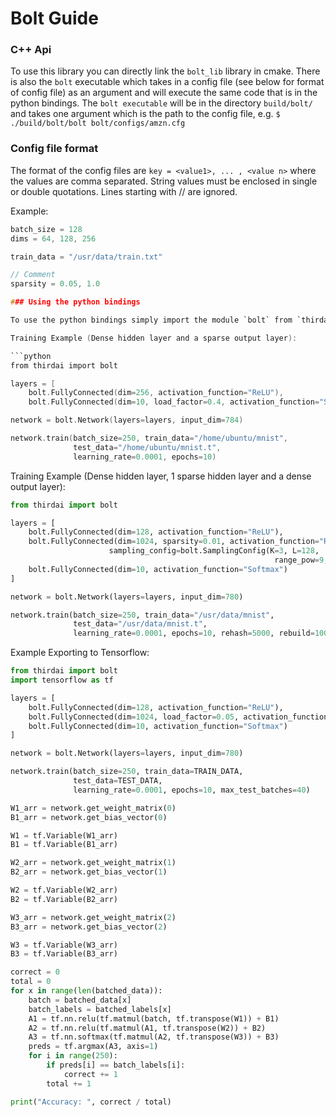 # Bolt Guide

### C++ Api
To use this library you can directly link the `bolt_lib` library in cmake. There is also the `bolt` executable which takes in a config file (see below for format of config file) as an argument and will execute the same code that is in the python bindings. The `bolt executable` will be in the directory `build/bolt/` and takes one argument which is the path to the config file, e.g. `$ ./build/bolt/bolt bolt/configs/amzn.cfg`

### Config file format 
The format of the config files are `key = <value1>, ... , <value n>` where the values are comma separated. String values must be enclosed in single or double quotations. Lines starting with // are ignored.

Example: 

```c
batch_size = 128
dims = 64, 128, 256

train_data = "/usr/data/train.txt"

// Comment 
sparsity = 0.05, 1.0

### Using the python bindings

To use the python bindings simply import the module `bolt` from `thirdai`. The interface that is exposed allows you to construct a network and provide it a dataset to train on. After this there are methods on the network that you can use to obtain a numpy array of the weight and bias matrices for each layer. 

Training Example (Dense hidden layer and a sparse output layer):

```python
from thirdai import bolt

layers = [
    bolt.FullyConnected(dim=256, activation_function="ReLU"),
    bolt.FullyConnected(dim=10, load_factor=0.4, activation_function="Softmax")]

network = bolt.Network(layers=layers, input_dim=784)

network.train(batch_size=250, train_data="/home/ubuntu/mnist",
              test_data="/home/ubuntu/mnist.t",
              learning_rate=0.0001, epochs=10)
```

Training Example (Dense hidden layer, 1 sparse hidden layer and a dense output layer):

```python
from thirdai import bolt

layers = [
    bolt.FullyConnected(dim=128, activation_function="ReLU"),
    bolt.FullyConnected(dim=1024, sparsity=0.01, activation_function="ReLU",
                      sampling_config=bolt.SamplingConfig(K=3, L=128, 
                                                           range_pow=9, reservoir_size=32)),
    bolt.FullyConnected(dim=10, activation_function="Softmax")
]

network = bolt.Network(layers=layers, input_dim=780)

network.train(batch_size=250, train_data="/usr/data/mnist",
              test_data="/usr/data/mnist.t",
              learning_rate=0.0001, epochs=10, rehash=5000, rebuild=10000)
```

Example Exporting to Tensorflow:

```python
from thirdai import bolt
import tensorflow as tf

layers = [
    bolt.FullyConnected(dim=128, activation_function="ReLU"),
    bolt.FullyConnected(dim=1024, load_factor=0.05, activation_function="ReLU"),
    bolt.FullyConnected(dim=10, activation_function="Softmax")
]

network = bolt.Network(layers=layers, input_dim=780)

network.train(batch_size=250, train_data=TRAIN_DATA,
              test_data=TEST_DATA,
              learning_rate=0.0001, epochs=10, max_test_batches=40)

W1_arr = network.get_weight_matrix(0)
B1_arr = network.get_bias_vector(0)

W1 = tf.Variable(W1_arr)
B1 = tf.Variable(B1_arr)

W2_arr = network.get_weight_matrix(1)
B2_arr = network.get_bias_vector(1)

W2 = tf.Variable(W2_arr)
B2 = tf.Variable(B2_arr)

W3_arr = network.get_weight_matrix(2)
B3_arr = network.get_bias_vector(2)

W3 = tf.Variable(W3_arr)
B3 = tf.Variable(B3_arr)

correct = 0
total = 0
for x in range(len(batched_data)):
    batch = batched_data[x]
    batch_labels = batched_labels[x]
    A1 = tf.nn.relu(tf.matmul(batch, tf.transpose(W1)) + B1)
    A2 = tf.nn.relu(tf.matmul(A1, tf.transpose(W2)) + B2)
    A3 = tf.nn.softmax(tf.matmul(A2, tf.transpose(W3)) + B3)
    preds = tf.argmax(A3, axis=1)
    for i in range(250):
        if preds[i] == batch_labels[i]:
            correct += 1
        total += 1

print("Accuracy: ", correct / total)
```
